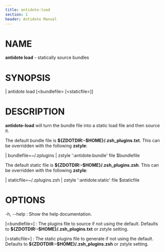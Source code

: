 ```yaml
---
title: antidote-load
section: 1
header: Antidote Manual
---
```


# NAME

**antidote load** - statically source bundles

# SYNOPSIS

| antidote load [\<bundlefile\> [\<staticfile\>]]

# DESCRIPTION

**antidote-load** will turn the bundle file into a static load file and then source it.

The default bundle file is **${ZDOTDIR:-\$HOME}/.zsh_plugins.txt**. This can be overridden with the following **zstyle**:

|   bundlefile=~/.zplugins
|   zstyle \':antidote:bundle\' file $bundlefile

The default static file is **${ZDOTDIR:-\$HOME}/.zsh_plugins.zsh**. This can be overridden with the following **zstyle**:

|   staticfile=~/.zplugins.zsh
|   zstyle \':antidote:static\' file $staticfile

# OPTIONS

-h, \--help
:   Show the help documentation.

[\<bundlefile\>]
:   The plugins file to source if not using the default. Defaults to **${ZDOTDIR:-\$HOME}/.zsh_plugins.txt** or zstyle setting.

[\<staticfile\>]
:   The static plugins file to generate if not using the default. Defaults to **${ZDOTDIR:-\$HOME}/.zsh_plugins.zsh** or zstyle setting.
